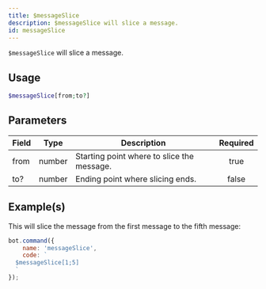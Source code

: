 ```yaml
---
title: $messageSlice
description: $messageSlice will slice a message.
id: messageSlice
---
```


`$messageSlice` will slice a message.

## Usage

```php
$messageSlice[from;to?]
```

## Parameters

| Field | Type   | Description                                | Required |
| ----- | ------ | ------------------------------------------ | :------: |
| from  | number | Starting point where to slice the message. |   true   |
| to?   | number | Ending point where slicing ends.           |  false   |

## Example(s)

This will slice the message from the first message to the fifth message:

```javascript
bot.command({
    name: 'messageSlice',
    code: `
  $messageSlice[1;5]
  `
});
```
